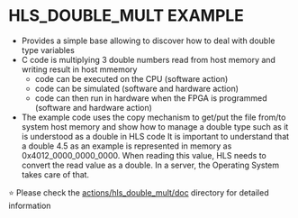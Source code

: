 # HLS_DOUBLE_MULT EXAMPLE

* Provides a simple base allowing to discover how to deal with double type variables
* C code is multiplying 3 double numbers read from host memory and writing result in host mmemory
  * code can be executed on the CPU (software action)
  * code can be simulated (software and hardware action)
  * code can then run in hardware when the FPGA is programmed (software and hardware action)
* The example code uses the copy mechanism to get/put the file from/to system host memory and show how to manage a double type such as it is understood as a double in HLS code 
It is important to understand that a double 4.5 as an example is represented in memory as 0x4012_0000_0000_0000. When reading this value, HLS needs to convert the read value as a double. In a server, the Operating System takes care of that. 

:star: Please check the [actions/hls_double_mult/doc](./doc/) directory for detailed information

